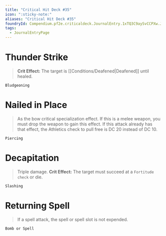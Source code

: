 ```yaml
---
title: "Critical Hit Deck #35"
icon: ":sticky-note:"
aliases: "Critical Hit Deck #35"
foundryId: Compendium.pf2e.criticaldeck.JournalEntry.1xTQ3C9aySvCCPXw.JournalEntryPage.uYcfVZMr3ykQgRXN
tags:
  - JournalEntryPage
---
```

# Thunder Strike

> **Crit Effect:** The target is [[Conditions/Deafened|Deafened]] until healed.

`Bludgeoning`

# Nailed in Place

> As the bow critical specialization effect. If this is a melee weapon, you must drop the weapon to gain this effect. If this attack already has that effect, the Athletics check to pull free is DC 20 instead of DC 10.

`Piercing`

# Decapitation

> Triple damage. **Crit Effect:** The target must succeed at a `Fortitude check` or die.

`Slashing`

# Returning Spell

> If a spell attack, the spell or spell slot is not expended.

`Bomb or Spell`